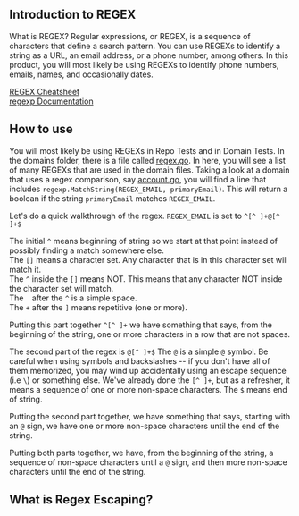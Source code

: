 ## Introduction to REGEX

What is REGEX? Regular expressions, or REGEX, is a sequence of characters that define a search pattern. You can use REGEXs to identify a string as a URL, an email address, or a phone number, among others. In this product, you will most likely be using REGEXs to identify phone numbers, emails, names, and occasionally dates. 

[REGEX Cheatsheet](https://www.rexegg.com/regex-quickstart.html)  
[regexp Documentation](https://golang.org/pkg/regexp/)

## How to use

You will most likely be using REGEXs in Repo Tests and in Domain Tests. In the domains folder, there is a file called [regex.go](./../constellations/orion/src/domains/regex.go). In here, you will see a list of many REGEXs that are used in the domain files. Taking a look at a domain that uses a regex comparison, say [account.go](./../constellations/orion/src/domains/account.go), you will find a line that includes `regexp.MatchString(REGEX_EMAIL, primaryEmail)`. This will return a boolean if the string `primaryEmail` matches `REGEX_EMAIL`.  

Let's do a quick walkthrough of the regex.
`REGEX_EMAIL` is set to `^[^ ]+@[^ ]+$`  

The initial `^` means beginning of string so we start at that point instead of possibly finding a match somewhere else.  
The `[]` means a character set. Any character that is in this character set will match it.  
The `^` inside the `[]` means NOT. This means that any character NOT inside the character set will match.  
The ` ` after the `^` is a simple space.  
The `+` after the `]` means repetitive (one or more).

Putting this part together `^[^ ]+` we have something that says, from the beginning of the string, one or more characters in a row that are not spaces.

The second part of the regex is `@[^ ]+$`
The `@` is a simple `@` symbol. Be careful when using symbols and backslashes -- if you don't have all of them memorized, you may wind up accidentally using an escape sequence (i.e `\`) or something else.
We've already done the `[^ ]+`, but as a refresher, it means a sequence of one or more non-space characters.
The `$` means end of string.

Putting the second part together, we have something that says, starting with an `@` sign, we have one or more non-space characters until the end of the string.

Putting both parts together, we have, from the beginning of the string, a sequence of non-space characters until a `@` sign, and then more non-space characters until the end of the string.

## What is Regex Escaping?